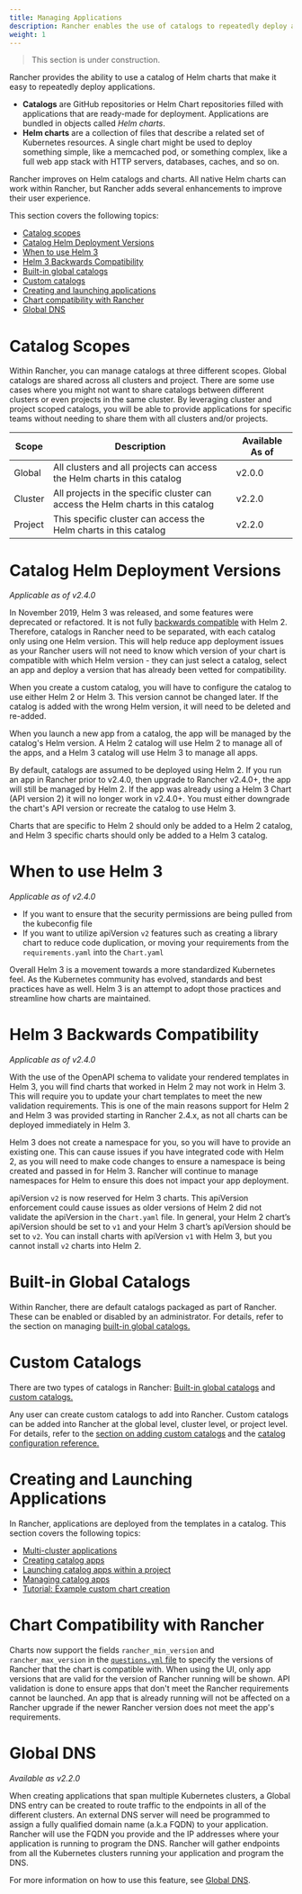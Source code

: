 ```yaml
---
title: Managing Applications
description: Rancher enables the use of catalogs to repeatedly deploy applications easily. Catalogs are GitHub or Helm Chart repositories filled with deployment-ready apps.
weight: 1
---
```


> This section is under construction.

Rancher provides the ability to use a catalog of Helm charts that make it easy to repeatedly deploy applications.

- **Catalogs** are GitHub repositories or Helm Chart repositories filled with applications that are ready-made for deployment. Applications are bundled in objects called _Helm charts_.
- **Helm charts** are a collection of files that describe a related set of Kubernetes resources. A single chart might be used to deploy something simple, like a memcached pod, or something complex, like a full web app stack with HTTP servers, databases, caches, and so on.

Rancher improves on Helm catalogs and charts. All native Helm charts can work within Rancher, but Rancher adds several enhancements to improve their user experience.

This section covers the following topics:

- [Catalog scopes](#catalog-scopes)
- [Catalog Helm Deployment Versions](#catalog-helm-deployment-versions)
- [When to use Helm 3](#when-to-use-helm-3)
- [Helm 3 Backwards Compatibility](#helm-3-backwards-compatibility)
- [Built-in global catalogs](#built-in-global-catalogs)
- [Custom catalogs](#custom-catalogs)
- [Creating and launching applications](#creating-and-launching-applications)
- [Chart compatibility with Rancher](#chart-compatibility-with-rancher)
- [Global DNS](#global-dns)

# Catalog Scopes

Within Rancher, you can manage catalogs at three different scopes. Global catalogs are shared across all clusters and project. There are some use cases where you might not want to share catalogs between different clusters or even projects in the same cluster. By leveraging cluster and project scoped catalogs, you will be able to provide applications for specific teams without needing to share them with all clusters and/or projects.

Scope |  Description | Available As of |
--- |  --- | --- |
Global | All clusters and all projects can access the Helm charts in this catalog | v2.0.0 |
Cluster | All projects in the specific cluster can access the Helm charts in this catalog | v2.2.0 |
Project | This specific cluster can access the Helm charts in this catalog |  v2.2.0 |

# Catalog Helm Deployment Versions

_Applicable as of v2.4.0_

In November 2019, Helm 3 was released, and some features were deprecated or refactored. It is not fully [backwards compatible]({{<baseurl>}}/rancher/v2.x/en/catalog#helm-3-backwards-compatibility) with Helm 2. Therefore, catalogs in Rancher need to be separated, with each catalog only using one Helm version. This will help reduce app deployment issues as your Rancher users will not need to know which version of your chart is compatible with which Helm version - they can just select a catalog, select an app and deploy a version that has already been vetted for compatibility.

When you create a custom catalog, you will have to configure the catalog to use either Helm 2 or Helm 3. This version cannot be changed later. If the catalog is added with the wrong Helm version, it will need to be deleted and re-added.

When you launch a new app from a catalog, the app will be managed by the catalog's Helm version. A Helm 2 catalog will use Helm 2 to manage all of the apps, and a Helm 3 catalog will use Helm 3 to manage all apps.

By default, catalogs are assumed to be deployed using Helm 2. If you run an app in Rancher prior to v2.4.0, then upgrade to Rancher v2.4.0+, the app will still be managed by Helm 2. If the app was already using a Helm 3 Chart (API version 2) it will no longer work in v2.4.0+. You must either downgrade the chart's API version or recreate the catalog to use Helm 3.

Charts that are specific to Helm 2 should only be added to a Helm 2 catalog, and Helm 3 specific charts should only be added to a Helm 3 catalog.

# When to use Helm 3

_Applicable as of v2.4.0_

- If you want to ensure that the security permissions are being pulled from the kubeconfig file
- If you want to utilize apiVersion `v2` features such as creating a library chart to reduce code duplication, or moving your requirements from the `requirements.yaml` into the `Chart.yaml`

Overall Helm 3 is a movement towards a more standardized Kubernetes feel. As the Kubernetes community has evolved, standards and best practices have as well. Helm 3 is an attempt to adopt those practices and streamline how charts are maintained.

# Helm 3 Backwards Compatibility

_Applicable as of v2.4.0_

With the use of the OpenAPI schema to validate your rendered templates in Helm 3, you will find charts that worked in Helm 2 may not work in Helm 3. This will require you to update your chart templates to meet the new validation requirements. This is one of the main reasons support for Helm 2 and Helm 3 was provided starting in Rancher 2.4.x, as not all charts can be deployed immediately in Helm 3.

Helm 3 does not create a namespace for you, so you will have to provide an existing one. This can cause issues if you have integrated code with Helm 2, as you will need to make code changes to ensure a namespace is being created and passed in for Helm 3. Rancher will continue to manage namespaces for Helm to ensure this does not impact your app deployment.  

apiVersion `v2` is now reserved for Helm 3 charts. This apiVersion enforcement could cause issues as older versions of Helm 2 did not validate the apiVersion in the `Chart.yaml` file. In general, your Helm 2 chart’s apiVersion should be set to `v1` and your Helm 3 chart’s apiVersion should be set to `v2`. You can install charts with apiVersion `v1` with Helm 3, but you cannot install `v2` charts into Helm 2.

# Built-in Global Catalogs

Within Rancher, there are default catalogs packaged as part of Rancher. These can be enabled or disabled by an administrator. For details, refer to the section on managing [built-in global catalogs.]({{<baseurl>}}/rancher/v2.x/en/catalog/built-in)

# Custom Catalogs

There are two types of catalogs in Rancher: [Built-in global catalogs]({{<baseurl>}}/rancher/v2.x/en/catalog/built-in/) and [custom catalogs.]({{<baseurl>}}/rancher/v2.x/en/catalog/adding-catalogs/)

Any user can create custom catalogs to add into Rancher.  Custom catalogs can be added into Rancher at the global level, cluster level, or project level. For details, refer to the [section on adding custom catalogs]({{<baseurl>}}/rancher/v2.x/en/catalog/adding-catalogs) and the [catalog configuration reference.]({{<baseurl>}}/rancher/v2.x/en/catalog/catalog-config)

# Creating and Launching Applications

In Rancher, applications are deployed from the templates in a catalog. This section covers the following topics:

* [Multi-cluster applications]({{<baseurl>}}/rancher/v2.x/en/catalog/multi-cluster-apps/)
* [Creating catalog apps]({{<baseurl>}}/rancher/v2.x/en/catalog/creating-apps)
* [Launching catalog apps within a project]({{<baseurl>}}/rancher/v2.x/en/catalog/launching-apps)
* [Managing catalog apps]({{<baseurl>}}/rancher/v2.x/en/catalog/managing-apps)
* [Tutorial: Example custom chart creation]({{<baseurl>}}/rancher/v2.x/en/catalog/tutorial)

# Chart Compatibility with Rancher

Charts now support the fields `rancher_min_version` and `rancher_max_version` in the [`questions.yml` file](https://github.com/rancher/integration-test-charts/blob/master/charts/chartmuseum/v1.6.0/questions.yml) to specify the versions of Rancher that the chart is compatible with. When using the UI, only app versions that are valid for the version of Rancher running will be shown. API validation is done to ensure apps that don't meet the Rancher requirements cannot be launched. An app that is already running will not be affected on a Rancher upgrade if the newer Rancher version does not meet the app's requirements.

# Global DNS

_Available as v2.2.0_

When creating applications that span multiple Kubernetes clusters, a Global DNS entry can be created to route traffic to the endpoints in all of the different clusters. An external DNS server will need be programmed to assign a fully qualified domain name (a.k.a FQDN) to your application. Rancher will use the FQDN you provide and the IP addresses where your application is running to program the DNS. Rancher will gather endpoints from all the Kubernetes clusters running your application and program the DNS.

For more information on how to use this feature, see [Global DNS]({{<baseurl>}}/rancher/v2.x/en/catalog/globaldns/).

